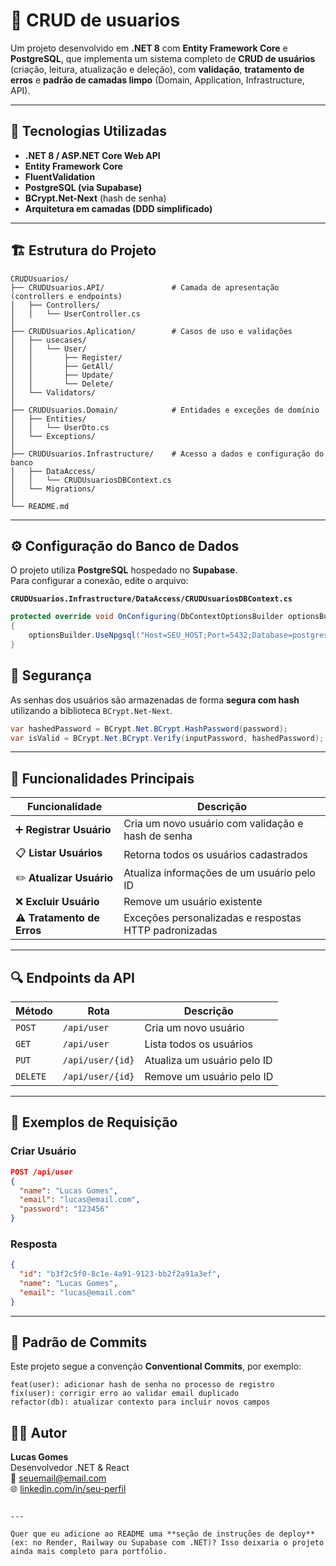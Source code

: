 # 🧩 CRUD de usuarios

Um projeto desenvolvido em **.NET 8** com **Entity Framework Core** e **PostgreSQL**, que implementa um sistema completo de **CRUD de usuários** (criação, leitura, atualização e deleção), com **validação**, **tratamento de erros** e **padrão de camadas limpo** (Domain, Application, Infrastructure, API).

---

## 🚀 Tecnologias Utilizadas

- **.NET 8 / ASP.NET Core Web API**
- **Entity Framework Core**
- **FluentValidation**
- **PostgreSQL (via Supabase)**
- **BCrypt.Net-Next** (hash de senha)
- **Arquitetura em camadas (DDD simplificado)**

---

## 🏗️ Estrutura do Projeto

```
CRUDUsuarios/
├── CRUDUsuarios.API/               # Camada de apresentação (controllers e endpoints)
│   ├── Controllers/
│   │   └── UserController.cs
│
├── CRUDUsuarios.Aplication/        # Casos de uso e validações
│   ├── usecases/
│   │   └── User/
│   │       ├── Register/
│   │       ├── GetAll/
│   │       ├── Update/
│   │       └── Delete/
│   └── Validators/
│
├── CRUDUsuarios.Domain/            # Entidades e exceções de domínio
│   ├── Entities/
│   │   └── UserDto.cs
│   └── Exceptions/
│
├── CRUDUsuarios.Infrastructure/    # Acesso a dados e configuração do banco
│   ├── DataAccess/
│   │   └── CRUDUsuariosDBContext.cs
│   └── Migrations/
│
└── README.md
```

---

## ⚙️ Configuração do Banco de Dados

O projeto utiliza **PostgreSQL** hospedado no **Supabase**.  
Para configurar a conexão, edite o arquivo:

**`CRUDUsuarios.Infrastructure/DataAccess/CRUDUsuariosDBContext.cs`**

```csharp
protected override void OnConfiguring(DbContextOptionsBuilder optionsBuilder)
{
    optionsBuilder.UseNpgsql("Host=SEU_HOST;Port=5432;Database=postgres;Username=SEU_USER;Password=SUA_SENHA;Ssl Mode=Require;Trust Server Certificate=true");
}
```


## 🔐 Segurança

As senhas dos usuários são armazenadas de forma **segura com hash** utilizando a biblioteca `BCrypt.Net-Next`.

```csharp
var hashedPassword = BCrypt.Net.BCrypt.HashPassword(password);
var isValid = BCrypt.Net.BCrypt.Verify(inputPassword, hashedPassword);
```

---

## 🧠 Funcionalidades Principais

| Funcionalidade             | Descrição                                             |
| -------------------------- | ----------------------------------------------------- |
| ➕ **Registrar Usuário**    | Cria um novo usuário com validação e hash de senha    |
| 📋 **Listar Usuários**     | Retorna todos os usuários cadastrados                 |
| ✏️ **Atualizar Usuário**   | Atualiza informações de um usuário pelo ID            |
| ❌ **Excluir Usuário**      | Remove um usuário existente                           |
| ⚠️ **Tratamento de Erros** | Exceções personalizadas e respostas HTTP padronizadas |

---

## 🔍 Endpoints da API

| Método   | Rota             | Descrição                   |
| -------- | ---------------- | --------------------------- |
| `POST`   | `/api/user`      | Cria um novo usuário        |
| `GET`    | `/api/user`      | Lista todos os usuários     |
| `PUT`    | `/api/user/{id}` | Atualiza um usuário pelo ID |
| `DELETE` | `/api/user/{id}` | Remove um usuário pelo ID   |

---

## 🧰 Exemplos de Requisição

### Criar Usuário

```json
POST /api/user
{
  "name": "Lucas Gomes",
  "email": "lucas@email.com",
  "password": "123456"
}
```

### Resposta

```json
{
  "id": "b3f2c5f0-8c1e-4a91-9123-bb2f2a91a3ef",
  "name": "Lucas Gomes",
  "email": "lucas@email.com"
}
```

---



## 🧱 Padrão de Commits

Este projeto segue a convenção **Conventional Commits**, por exemplo:

```
feat(user): adicionar hash de senha no processo de registro
fix(user): corrigir erro ao validar email duplicado
refactor(db): atualizar contexto para incluir novos campos
```


## 👨‍💻 Autor

**Lucas Gomes**  
Desenvolvedor .NET & React  
📧 [seuemail@email.com](mailto:llucas.gomes.dev@gmail.com)  
🌐 [linkedin.com/in/seu-perfil]([https://linkedin.com/in/seu-perfil](https://www.linkedin.com/in/llucasgomess))
```

---

Quer que eu adicione ao README uma **seção de instruções de deploy** (ex: no Render, Railway ou Supabase com .NET)? Isso deixaria o projeto ainda mais completo para portfólio.
